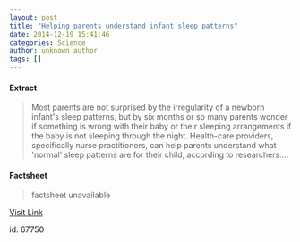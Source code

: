 ```yaml
---
layout: post
title: "Helping parents understand infant sleep patterns"
date: 2014-12-19 15:41:46
categories: Science
author: unknown author
tags: []
---
```



#### Extract
>Most parents are not surprised by the irregularity of a newborn infant's sleep patterns, but by six months or so many parents wonder if something is wrong with their baby or their sleeping arrangements if the baby is not sleeping through the night. Health-care providers, specifically nurse practitioners, can help parents understand what 'normal' sleep patterns are for their child, according to researchers....

#### Factsheet
>factsheet unavailable

[Visit Link](http://feeds.sciencedaily.com/~r/sciencedaily/~3/lp_vUdsMrTk/141219104146.htm)

id:   67750
